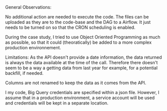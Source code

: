 General Observations:

No additional action are needed to execute the code. The files can be uploaded as they are to the code-base and the DAG to a
Airflow. It just needs to be turned on so that the CRON scheduling is enabled.

During the case study, I tried to use Object Oriented Programming as much as possible,
so that it could (theoratically) be added to a more complex production environnement.

Limitations:
As the API doesn't provide a date information, the data returned is always the data available at the time of the call. Therefore there doesn't seem to be a way a getting data from last year for example, for a potential backfill, if needed.

Columns are not renamed to keep the data as it comes from the API.

I my code, Big Query credentials are specified within a json file. 
However, I assume that in a production environment, a service account will be used and credentials will be kept in a separate location.
